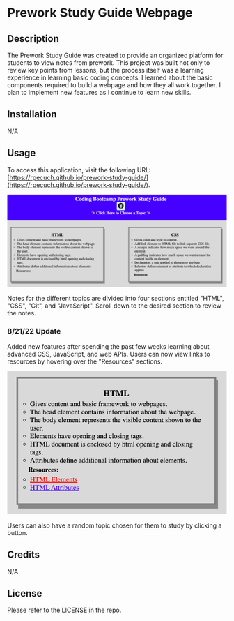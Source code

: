 # Prework Study Guide Webpage

## Description

The Prework Study Guide was created to provide an organized platform for students to view notes from prework. This project was built not only to review key points from lessons, but the process itself was a learning experience in learning basic coding concepts. I learned about the basic components required to build a webpage and how they all work together. I plan to implement new features as I continue to learn new skills.

## Installation

N/A

## Usage

To access this application, visit the following URL: [https://rpecuch.github.io/prework-study-guide/](https://rpecuch.github.io/prework-study-guide/).

![home page](./assets/images/landing-page.png)


Notes for the different topics are divided into four sections entitled "HTML", "CSS", "Git", and "JavaScript". Scroll down to the desired section to review the notes.

### 8/21/22 Update

Added new features after spending the past few weeks learning about advanced CSS, JavaScript, and web APIs. Users can now view links to resources by hovering over the "Resources" sections. 

![displayed list of resources](./assets/images/display-resouces.png)

Users can also have a random topic chosen for them to study by clicking a button.

## Credits

N/A

## License

Please refer to the LICENSE in the repo.
